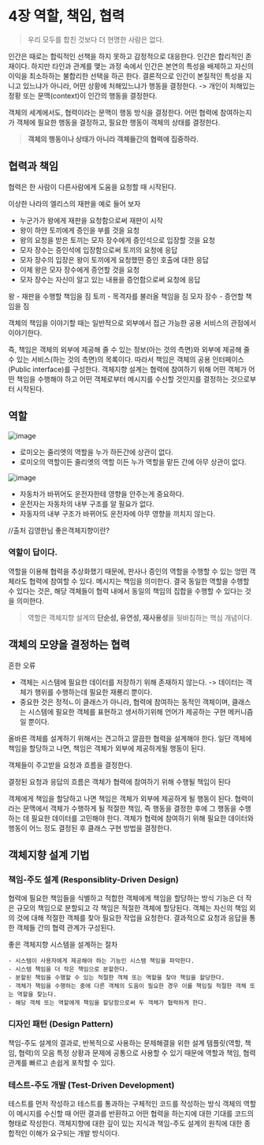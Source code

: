 # 4장 역할, 책임, 협력

> 우리 모두를 합친 것보다 더 현명한 사람은 없다.

인간은 때로는 합릭적인 선책을 하지 못하고 감정적으로 대응한다.
인간은 합리적인 존재이다. 하지만 타인과 관계를 맺는 과정 속에서 인간은 본연의 특성을 배제하고 자신의 이익을 최소하하는 불합리한 선택을 하곤 한다.
결론적으로 인간이 본질적인 특성을 지니고 있느냐가 아니라, 어떤 상황에 처해있느냐가 행동을 결정한다.
-> 개인이 처해있는 정황 또는 문맥(context)이 인간의 행동을 결정한다.

객체의 세계에서도, 협력이라는 문맥이 행동 방식을 결정한다.
어떤 협력에 참여하는지가 객체에 필요한 행동을 결정하고, 필요한 행동이 객체의 상태를 결정한다.

> **객체의 행동이나 상태가 아니라 객체들간의 협력에 집중하라.**

## 협력과 책임

협력은 한 사람이 다른사람에게 도움을 요청할 때 시작된다.

이상한 나라의 엘리스의 재판을 예로 들어 보자

- 누군가가 왕에게 재판을 요청함으로써 재판이 시작
- 왕이 하얀 토끼에게 증인을 부를 것을 요청
- 왕의 요청을 받은 토끼는 모자 장수에게 증인석으로 입장할 것을 요청
- 모자 장수는 증인석에 입장함으로써 토끼의 요청에 응답
- 모자 장수의 입장은 왕이 토끼에게 요청했떤 증인 호출에 대한 응답
- 이제 왕은 모자 장수에게 증언할 것을 요청
- 모자 장수는 자신이 알고 있는 내용을 증언함으로써 요청에 응답

왕 - 재판을 수행할 책임을 짐
토끼 - 목격자를 불러올 책임을 짐
모자 장수 - 증언할 책임을 짐

객체의 책임을 이야기할 때는 일반적으로 외부에서 접근 가능한 공용 서비스의 관점에서 이야기한다.

즉, 책임은 객체의 외부에 제공해 줄 수 있는 정보(아는 것의 측면)와 외부에 제공해 줄 수 있는 서비스(하는 것의 측면)의 목록이다.
따라서 책임은 객체의 공용 인터페이스(Public interface)를 구성한다.
객체지향 설계는 협력에 참여하기 위해 어떤 객체가 어떤 책임을 수행해야 하고 어떤 객체로부터 메시지를 수신할 것인지를 결정하는 것으로부터 시작된다.

## 역할 


![image](https://user-images.githubusercontent.com/69667560/194751019-a763ba66-3b26-46e7-8e20-d3f4858840e5.png)
- 로미오는 줄리엣의 역할을 누가 하든간에 상관이 없다.
- 로미오의 역할이든 줄리엣의 역할 이든 누가 역할을 맡든 간에 아무 상관이 없다.


![image](https://user-images.githubusercontent.com/69667560/194751095-8a7d8995-dcfc-49b5-863d-5b6e557452e0.png)

- 자동차가 바뀌어도 운전자한테 영향을 안주는게 중요하다.
- 운전자는 자동차의 내부 구조를 알 필요가 없다.
- 자동자의 내부 구조가 바뀌어도 운전자에 아무 영향을 끼치지 않는다.

//출처 김영한님 좋은객체지향이란?

### 역할이 답이다.
역할을 이용해 협력을 추상화했기 때문에, 판사나 증인의 역할을 수행할 수 있는 엉떤 객체라도 협력에 참여할 수 있다.
메시지는 책임을 의미한다.
결국 동일한 역할을 수행할 수 있다는 것은, 해당 객체들이 협력 내에서 동일의 책임의 집합을 수행할 수 있다는 것을 의미한다.

> 역할은 객체지향 설계의 **단순성, 유연성, 재사용성**을 뒷바침하는 핵심 개념이다.

## 객체의 모양을 결정하는 협력

흔한 오류

- 객체는 시스템에 필요한 데이터를 저장하기 위해 존재하지 않는다. -> 데이터는 객체가 행위를 수행하는데 필요한 재룡리 뿐이다.
- 중요한 것은 정적ㄴ이 클래스가 아니라, 협력에 참여하는 동적인 객체이며, 클래스는 시스템에 필요한 객체를 표현하고 생서하기위해 언어가 제공하는 구현 메커니즘일 뿐이다.
  
올바른 객체를 설계하기 위해서는 견고하고 깔끔한 협력을 설계해야 한다.
일단 객체에 책임을 할당하고 나면, 책임은 객체가 외부에 제공하게될 행동이 된다.

객체들이 주고받을 요청과 흐름을 결정한다.

결정된 요청과 응답의 흐름은 객체가 협력에 참여하기 위해 수행될 책임이 된다

객체에게 책임을 할당하고 나면 책임은 객체가 외부에 제공하게 될 행동이 된다. 
협력이라는 문맥에서 객체가 수행하게 될 적절한 책임, 즉 행동을 결정한 후에 그 행동을 수행하는 데 필요한 데이터를 고민해야 한다.
객체가 협력에 참여하기 위해 필요한 데이터와 행동이 어느 정도 결정된 후 클래스 구현 방법을 결정한다.

## 객체지향 설계 기법

### 책임-주도 설계 (Responsiblity-Driven Design)


협력에 필요한 책임들을 식별하고 적합한 객체에게 책임을 할당하는 방식
기능은 더 작은 규모의 책임으로 분할되고 각 책임은 적절한 객체에 할당된다.
객체는 자신의 책임 외의 것에 대해 적절한 객체를 찾아 필요한 작업을 요청한다.
결과적으로 요청과 응답을 통한 객체들 간의 협력 관계가 구성된다.

좋은 객체지향 시스템을 설계하는 절차
```
- 시스템이 사용자에게 제공해야 하는 기능인 시스템 책임을 파악한다.
- 시스템 책임을 더 작은 책임으로 분할한다.
- 분할된 책임을 수행할 수 있는 적절한 객체 또는 역할을 찾아 책임을 할당한다.
- 객체가 책임을 수행하는 중에 다른 객체의 도움이 필요한 경우 이를 책임질 적절한 객체 또는 역할을 찾는다.
- 해당 객체 또는 역할에게 책임을 할당함으로써 두 객체가 협력하게 한다.
```


### 디자인 패턴 (Design Pattern)

책임-주도 설계의 결과로, 반복적으로 사용하는 문제해결을 위한 설계 템플릿(역할, 책임, 협력)의 모음
특정 상황과 문제에 공통으로 사용할 수 있기 때문에 역할과 책임, 협력 관계를 빠르고 손쉽게 포착할 수 있다.

### 테스트-주도 개발 (Test-Driven Development)
테스트를 먼저 작성하고 테스트를 통과하는 구체적인 코드를 작성하는 방식
객체의 역할이 메시지를 수신할 때 어떤 결과를 반환하고 어떤 협력을 하는지에 대한 기대를 코드의 형태로 작성한다.
객체지향에 대한 깊이 있는 지식과 책임-주도 설계의 원칙에 대한 종합적인 이해가 요구되는 개발 방식이다.